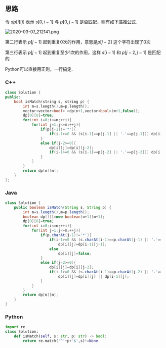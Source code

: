 ## 思路

令 $dp[i][j]$ 表示 $s[0,i-1]$ 与 $p[0,j-1]$ 是否匹配，则有如下递推公式.

![2020-03-07_212141.png](https://i.loli.net/2020/03/07/Ktwe7EcnsdSoB52.png)

第二行表示 $p[j-1]$ 起到重复0次的作用，意思是$p[j-2]$ 这个字符出现了0次

第三行表示 $p[j-1]$ 起到重复至少1次的作用，这样 $s[i-1]$ 和 $p[j-2,j-1]$ 是匹配的

Python可以直接用正则，一行搞定.

### C++

```c++
class Solution {
public:
    bool isMatch(string s, string p) {
        int n=s.length(),m=p.length();
        vector<vector<bool> >dp(n+1,vector<bool>(m+1,false));
        dp[0][0]=true;
        for(int i=0;i<=n;++i){
            for(int j=1;j<=m;++j){
                if(p[j-1]!='*'){
                    if(i-1>=0 && (s[i-1]==p[j-1] || '.'==p[j-1])) dp[i][j]=dp[i-1][j-1];
                }
                else if(j-2>=0){
                    dp[i][j]=dp[i][j-2];
                    if(i-1>=0 && (s[i-1]==p[j-2] || '.'==p[j-2])) dp[i][j]=dp[i][j] || dp[i-1][j];
                }
            }
        }
        return dp[n][m];
    }
};
```

### Java

```java
class Solution {
    public boolean isMatch(String s, String p) {
        int n=s.length(),m=p.length();
        boolean dp[][]=new boolean[n+1][m+1];
        dp[0][0]=true;
        for(int i=0;i<=n;++i){
            for(int j=1;j<=m;++j){
                if(p.charAt(j-1)!='*'){
                    if(i-1>=0 && (s.charAt(i-1)==p.charAt(j-1) || '.'==p.charAt(j-1)))
                        dp[i][j]=dp[i-1][j-1];
                    else
                        dp[i][j]=false;
                }
                else if(j-2>=0){
                    dp[i][j]=dp[i][j-2];
                    if(i-1>=0 && (s.charAt(i-1)==p.charAt(j-2) || '.'==p.charAt(j-2)))
                        dp[i][j]=dp[i][j] || dp[i-1][j];
                }
            }
        }
        return dp[n][m];
    }
}
```

### Python

```python
import re
class Solution:
    def isMatch(self, s: str, p: str) -> bool:
        return re.match('^'+p+'$',s)!=None
```

